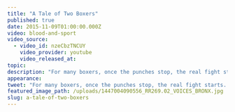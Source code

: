 ```yaml
---
title: "A Tale of Two Boxers"
published: true
date: 2015-11-09T01:00:00.000Z
video: blood-and-sport
video_source:
  - video_id: nzeCbzTNCUY
    video_provider: youtube
    video_released_at:
topic:
description: "For many boxers, once the punches stop, the real fight starts. A new series of original Retro Report short docs produced for Facebook."
appearance:
tweet: "For many boxers, once the punches stop, the real fight starts. A new series of original Retro Report short docs produced for Facebook."
featured_image_path: /uploads/1447004090556_RR269.02_VOICES_BRONX.jpg
slug: a-tale-of-two-boxers
---
```

